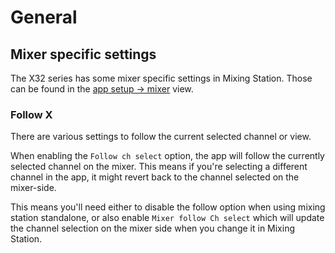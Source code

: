 # General

## Mixer specific settings

The X32 series has some mixer specific settings in Mixing Station. Those can be found 
in the [app setup -> mixer](../settings/app.md) view. 

### Follow X

There are various settings to follow the current selected channel or view.

When enabling the `Follow ch select` option, the app will follow the currently selected channel on the mixer.
This means if you're selecting a different channel in the app, it might revert back to the channel selected on the mixer-side.

This means you'll need either to disable the follow option when using mixing station standalone, or also enable `Mixer follow Ch select`
which will update the channel selection on the mixer side when you change it in Mixing Station.